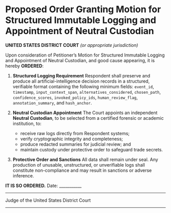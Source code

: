 # **Proposed Order Granting Motion for Structured Immutable Logging and Appointment of Neutral Custodian**

**UNITED STATES DISTRICT COURT**
*(or appropriate jurisdiction)*

Upon consideration of Petitioner’s Motion for Structured Immutable Logging and Appointment of Neutral Custodian, and good cause appearing, it is hereby **ORDERED**:

1. **Structured Logging Requirement**
   Respondent shall preserve and produce all artificial-intelligence decision records in a structured, verifiable format containing the following minimum fields:
   `event_id`, `timestamp`, `input_context_span`, `alternatives_considered`, `chosen_path`, `confidence_scores`, `invoked_policy_ids`, `human_review_flag`, `annotation_summary`, and `hash_anchor`.

2. **Neutral Custodian Appointment**
   The Court appoints an independent **Neutral Custodian**, to be selected from a certified forensic or academic institution, to:

   * receive raw logs directly from Respondent systems;
   * verify cryptographic integrity and completeness;
   * produce redacted summaries for judicial review; and
   * maintain custody under protective order to safeguard trade secrets.

3. **Protective Order and Sanctions**
   All data shall remain under seal. Any production of unusable, unstructured, or unverifiable logs shall constitute non-compliance and may result in sanctions or adverse inference.

**IT IS SO ORDERED.**
Date: ___________

---

Judge of the United States District Court

---

